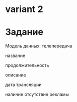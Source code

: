 # variant 2

# Задание

Модель данных: телепередача

название

продолжительность

описание

дата трансляции

наличие отсутствие рекламы
